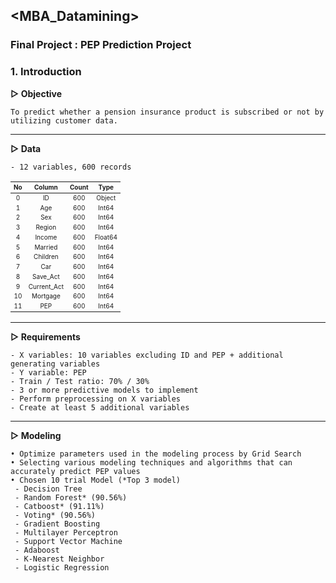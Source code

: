 ## <MBA_Datamining>
### Final Project : PEP Prediction Project

### 1. Introduction

**▷ Objective**  
```
To predict whether a pension insurance product is subscribed or not by utilizing customer data.
```
---
**▷ Data**  
```
- 12 variables, 600 records
```
<STYLE>
tr{
font-size: 10px
}
td{
font-size: 10px}
</STYLE>
|No|Column|Count|Type|
|:-:|:-:|:-:|:-:|
|0|ID|600|Object|
|1|Age|600|Int64|
|2|Sex|600|Int64|
|3|Region|600|Int64|
|4|Income|600|Float64|
|5|Married|600|Int64|
|6|Children|600|Int64|
|7|Car|600|Int64|
|8|Save_Act|600|Int64|
|9|Current_Act|600|Int64|
|10|Mortgage|600|Int64|
|11|PEP|600|Int64|

---
**▷ Requirements**
```
- X variables: 10 variables excluding ID and PEP + additional generating variables
- Y variable: PEP
- Train / Test ratio: 70% / 30%
- 3 or more predictive models to implement
- Perform preprocessing on X variables
- Create at least 5 additional variables
```
---
**▷ Modeling**
```  
• Optimize parameters used in the modeling process by Grid Search  
• Selecting various modeling techniques and algorithms that can accurately predict PEP values  
• Chosen 10 trial Model (*Top 3 model)
 - Decision Tree
 - Random Forest* (90.56%)
 - Catboost* (91.11%)
 - Voting* (90.56%)
 - Gradient Boosting
 - Multilayer Perceptron
 - Support Vector Machine
 - Adaboost
 - K-Nearest Neighbor
 - Logistic Regression
 ```
